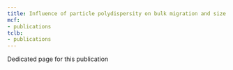 ```yaml
---
title: Influence of particle polydispersity on bulk migration and size segregation in channel flows 
mcf:
- publications
tclb:
- publications
---
```


Dedicated page for this publication
